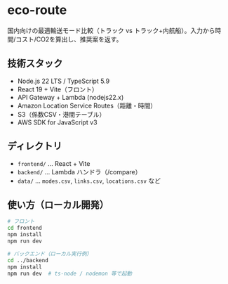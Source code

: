# eco-route

国内向けの最適輸送モード比較（トラック vs トラック+内航船）。入力から時間/コスト/CO2を算出し、推奨案を返す。

## 技術スタック
- Node.js 22 LTS / TypeScript 5.9
- React 19 + Vite（フロント）
- API Gateway + Lambda (nodejs22.x)
- Amazon Location Service Routes（距離・時間）
- S3（係数CSV・港間テーブル）
- AWS SDK for JavaScript v3

## ディレクトリ
- `frontend/` … React + Vite
- `backend/` … Lambda ハンドラ（/compare）
- `data/` … `modes.csv`, `links.csv`, `locations.csv` など

## 使い方（ローカル開発）
```bash
# フロント
cd frontend
npm install
npm run dev

# バックエンド（ローカル実行例）
cd ../backend
npm install
npm run dev  # ts-node / nodemon 等で起動